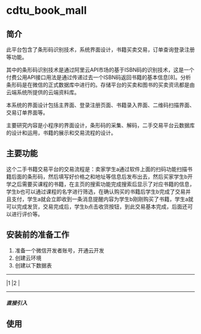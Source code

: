 # cdtu_book_mall


## 简介

此平台包含了条形码识别技术，系统界面设计，书籍买卖交易，订单查询登录注册等功能。

其中的条形码识别技术是通过阿里云API市场的基于ISBN码的识别技术，这是一个付费公用API接口用法是通过传递过去一个ISBN码返回书籍的基本信息[8]。分析条形码是在微信的正式数据库中进行的。存储平台的买卖和图书的买卖资讯都是由云端系统所提供的云端资料库。

本系统的界面设计包括主界面、登录注册页面、书籍录入界面、二维码扫描界面、交易订单界面等。



主要研究内容是小程序的界面设计，条形码的采集、解码，二手交易平台云数据库的设计和运用，书籍的展示和交易流程的设计。


## 主要功能

这个二手书籍交易平台的交易流程是：卖家学生a通过软件上面的扫码功能扫描书籍后面的条形码，然后填写好价格之和地址等信息后发布出去，然后买家学生b开学之后需要买课程的书籍，在主页的搜索功能完成搜索后显示了对应书籍的信息，学生b也可以通过课程的名字进行筛选，在确认购买的书籍后学生b完成了交易并且支付，学生a就会立即收到一条消息提醒内容为学生b刚刚购买了书籍，学生a就可以完成发货，交易完成后，学生b点击收货按钮，到此交易基本完成，后面还可以进行评价等。

## 安装前的准备工作

1. 准备一个微信开发者账号，开通云开发
2. 创建云环境
3. 创建以下数据表
- - -
|1 |2 |
- - -
##### 直接引入

## 使用
